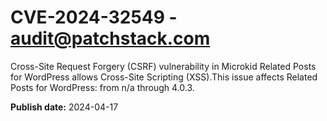 # CVE-2024-32549 - audit@patchstack.com

Cross-Site Request Forgery (CSRF) vulnerability in Microkid Related Posts for WordPress allows Cross-Site Scripting (XSS).This issue affects Related Posts for WordPress: from n/a through 4.0.3.



**Publish date:** 2024-04-17
